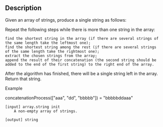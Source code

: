 ## Description

Given an array of strings, produce a single string as follows:

Repeat the following steps while there is more than one string in the array:

    find the shortest string in the array (if there are several strings of the same length take the leftmost one);
    find the shortest string among the rest (if there are several strings of the same length take the rightmost one);
    extract the chosen strings from the array;
    append the result of their concatenation (the second string should be added to the end of the first string) to the right end of the array.

After the algorithm has finished, there will be a single string left in the array. Return that string.

Example

concatenationProcess(["aaa", "dd", "bbbbb"]) = "bbbbbddaaa"

    [input] array.string init
        A non-empty array of strings.

    [output] string
